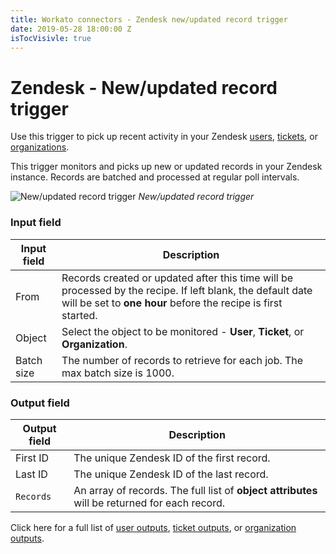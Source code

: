 ```yaml
---
title: Workato connectors - Zendesk new/updated record trigger
date: 2019-05-28 18:00:00 Z
isTocVisivle: true
---
```


# Zendesk - New/updated record trigger

Use this trigger to pick up recent activity in your Zendesk [users](/connectors/zendesk/user-fields.md), [tickets](/connectors/zendesk/ticket-fields.md), or [organizations](/connectors/zendesk/organization-fields.md).

This trigger monitors and picks up new or updated records in your Zendesk instance. Records are batched and processed at regular poll intervals.

![New/updated record trigger](~@img/connectors/zendesk/updated-record-trigger.png)
*New/updated record trigger*

### Input field

| Input field | Description |
| ----------- | ----------- |
| From        | Records created or updated after this time will be processed by the recipe. If left blank, the default date will be set to **one hour** before the recipe is first started. |
| Object      | Select the object to be monitored - **User**, **Ticket**, or **Organization**. |
| Batch size  | The number of records to retrieve for each job. The max batch size is 1000. |

### Output field

| Output field | Description                                |
| ------------ | ------------------------------------------ |
| First ID     | The unique Zendesk ID of the first record. |
| Last ID      | The unique Zendesk ID of the last record.  |
| `Records`    | An array of records. The full list of **object attributes** will be returned for each record. |

Click here for a full list of [user outputs](/connectors/zendesk/user-fields.md#user-output-fields), [ticket outputs](/connectors/zendesk/ticket-fields.md#ticket-output-fields), or [organization outputs](/connectors/zendesk/organization-fields.md#organization-output-fields).
